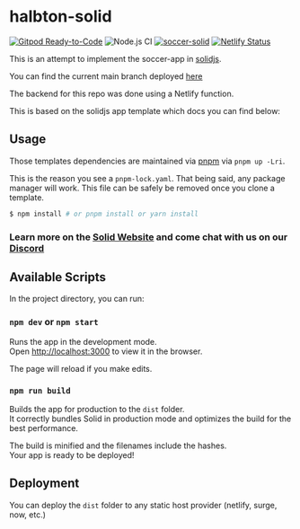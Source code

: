 # halbton-solid
[![Gitpod Ready-to-Code](https://img.shields.io/badge/Gitpod-Ready--to--Code-blue?logo=gitpod)](https://gitpod.io/#https://github.com/holgergp/soccerSolid)
![Node.js CI](https://github.com/holgergp/soccerSolid/workflows/Node.js%20CI/badge.svg)
[![soccer-solid](https://img.shields.io/endpoint?url=https://dashboard.cypress.io/badge/simple/bsbvqw/main&style=flat&logo=cypress)](https://dashboard.cypress.io/projects/bsbvqw/runs)
[![Netlify Status](https://api.netlify.com/api/v1/badges/d77f6260-ad18-4cc9-bdc6-8de5841121cd/deploy-status)](https://app.netlify.com/sites/soccer-solid/deploys)

This is an attempt to implement the soccer-app in [solidjs](https://www.solidjs.com/).

You can find the current main branch deployed [here](https://soccer-solid.netlify.app/)

The backend for this repo was done using a Netlify function.

This is based on the solidjs app template which docs you can find below:

## Usage

Those templates dependencies are maintained via [pnpm](https://pnpm.io) via `pnpm up -Lri`.

This is the reason you see a `pnpm-lock.yaml`. That being said, any package manager will work. This file can be safely be removed once you clone a template.

```bash
$ npm install # or pnpm install or yarn install
```

### Learn more on the [Solid Website](https://solidjs.com) and come chat with us on our [Discord](https://discord.com/invite/solidjs)

## Available Scripts

In the project directory, you can run:

### `npm dev` or `npm start`

Runs the app in the development mode.<br>
Open [http://localhost:3000](http://localhost:3000) to view it in the browser.

The page will reload if you make edits.<br>

### `npm run build`

Builds the app for production to the `dist` folder.<br>
It correctly bundles Solid in production mode and optimizes the build for the best performance.

The build is minified and the filenames include the hashes.<br>
Your app is ready to be deployed!

## Deployment

You can deploy the `dist` folder to any static host provider (netlify, surge, now, etc.)
